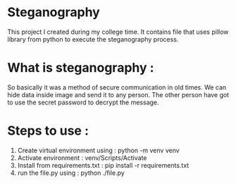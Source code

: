 # Steganography
This project I created during my college time. It contains file that uses pillow library from python to execute the steganography process.

# What is steganography :
So basically it was a method of secure communication in old times. We can hide data inside image and send it to any person. The other person have got to use the secret password to decrypt the message.

# Steps to use :
1. Create virtual environment using : python -m venv venv
2. Activate environment : venv/Scripts/Activate
3. Install from requirements.txt : pip install -r requirements.txt
4. run the file.py using : python ./file.py